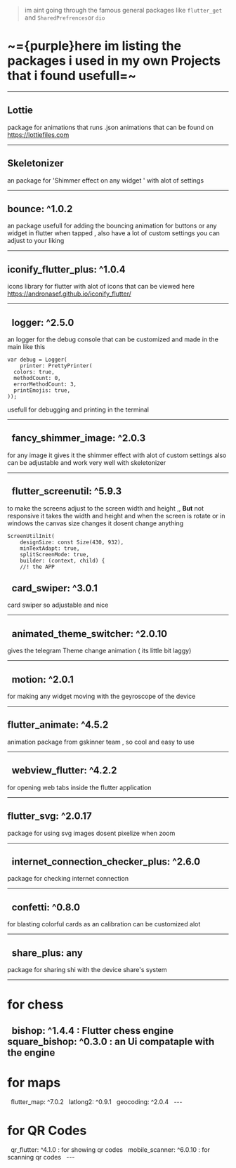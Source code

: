 
>im aint going through the famous general packages like `flutter_get` and `SharedPrefrences`or `dio`

# ~={purple}here im listing the packages i used in my own Projects that i found usefull=~

---
## Lottie 
package for animations that runs .json animations that can be found on https://lottiefiles.com

---
## Skeletonizer
an package for 'Shimmer effect on any widget ' with alot of settings 

---
## bounce: ^1.0.2
an package usefull for adding the bouncing animation for buttons or any widget in flutter when tapped , also have a lot of custom settings you can adjust to your liking 

---
## iconify_flutter_plus: ^1.0.4
icons library for flutter with alot of icons that can be viewed here https://andronasef.github.io/iconify_flutter/ 

---
##   logger: ^2.5.0
an logger for the debug console that can be customized and made in the main like this 
```
var debug = Logger(
    printer: PrettyPrinter(
  colors: true,
  methodCount: 0,
  errorMethodCount: 3,
  printEmojis: true,
));
```

usefull for debugging and printing in the terminal 

---
##   fancy_shimmer_image: ^2.0.3 
for any image it gives it the shimmer effect with alot of custom settings also can be adjustable 
and work very well with skeletonizer 

---
##   flutter_screenutil: ^5.9.3 
to make the screens adjust to the screen width and height ,, **But** not responsive it takes the width and height and when the screen is rotate or in windows the canvas size changes it dosent change anything 
```
ScreenUtilInit(
    designSize: const Size(430, 932),
    minTextAdapt: true,
    splitScreenMode: true,
    builder: (context, child) {
    //! the APP
```

##   card_swiper: ^3.0.1
card swiper so adjustable and nice 

---
##   animated_theme_switcher: ^2.0.10
gives the telegram Theme change animation ( its little bit laggy)

---
##   motion: ^2.0.1
for making any widget moving with the geyroscope of the device 

---
## flutter_animate: ^4.5.2
animation package from gskinner team , so cool and easy to use

----
##   webview_flutter: ^4.2.2
for opening web tabs inside the flutter application 

---
## flutter_svg: ^2.0.17
package for using svg images dosent pixelize when zoom

---
##   internet_connection_checker_plus: ^2.6.0
package for checking internet connection 

---
##   confetti: ^0.8.0
for blasting colorful cards as an calibration can be customized alot 

---
##   share_plus: any
package for sharing shi with the device share's system 

---
# for chess 
  bishop: ^1.4.4 : Flutter chess engine 
  square_bishop: ^0.3.0 : an Ui compataple with the engine 
    
---
# for maps 
  flutter_map: ^7.0.2
  latlong2: ^0.9.1
  geocoding: ^2.0.4
  ---
# for QR Codes
  qr_flutter: ^4.1.0 : for showing qr codes
  mobile_scanner: ^6.0.10 : for scanning qr codes 
  ---
  